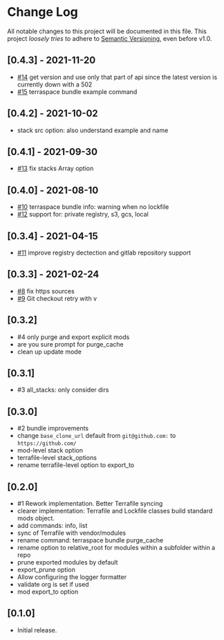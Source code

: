 # Change Log

All notable changes to this project will be documented in this file.
This project *loosely tries* to adhere to [Semantic Versioning](http://semver.org/), even before v1.0.

## [0.4.3] - 2021-11-20
- [#14](https://github.com/boltops-tools/terraspace-bundler/pull/14) get version and use only that part of api since the latest version is currently down with a 502
- [#15](https://github.com/boltops-tools/terraspace-bundler/pull/15) terraspace bundle example command

## [0.4.2] - 2021-10-02
- stack src option: also understand example and name

## [0.4.1] - 2021-09-30
- [#13](https://github.com/boltops-tools/terraspace-bundler/pull/13) fix stacks Array option

## [0.4.0] - 2021-08-10
- [#10](https://github.com/boltops-tools/terraspace-bundler/pull/10) terraspace bundle info: warning when no lockfile
- [#12](https://github.com/boltops-tools/terraspace-bundler/pull/12) support for: private registry, s3, gcs, local

## [0.3.4] - 2021-04-15
- [#11](https://github.com/boltops-tools/terraspace-bundler/pull/11) improve registry dectection and gitlab repository support

## [0.3.3] - 2021-02-24
- [#8](https://github.com/boltops-tools/terraspace-bundler/pull/8) fix https sources
- [#9](https://github.com/boltops-tools/terraspace-bundler/pull/9) Git checkout retry with v

## [0.3.2]
- #4 only purge and export explicit mods
- are you sure prompt for purge_cache
- clean up update mode

## [0.3.1]
- #3 all_stacks: only consider dirs

## [0.3.0]
- #2 bundle improvements
- change `base_clone_url` default from `git@github.com:` to `https://github.com/`
- mod-level stack option
- terrafile-level stack_options
- rename terrafile-level option to export_to

## [0.2.0]
- #1 Rework implementation. Better Terrafile syncing
- clearer implementation: Terrafile and Lockfile classes build standard mods object.
- add commands: info, list
- sync of Terrafile with vendor/modules
- rename command: terraspace bundle purge_cache
- rename option to relative_root for modules within a subfolder within a repo
- prune exported modules by default
- export_prune option
- Allow configuring the logger formatter
- validate org is set if used
- mod export_to option

## [0.1.0]
- Initial release.
